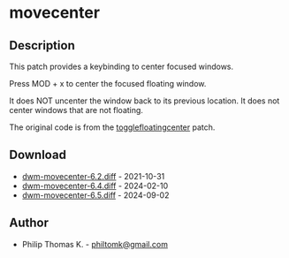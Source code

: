 movecenter
====================

Description
-----------
This patch provides a keybinding to center focused windows.

Press MOD + x to center the focused floating window.

It does NOT uncenter the window back to its previous location.
It does not center windows that are not floating.

The original code is from the [togglefloatingcenter](../togglefloatingcenter/) patch.

Download
--------
* [dwm-movecenter-6.2.diff](dwm-movecenter-6.2.diff) - 2021-10-31
* [dwm-movecenter-6.4.diff](dwm-movecenter-6.4.diff) - 2024-02-10
* [dwm-movecenter-6.5.diff](dwm-movecenter-6.5.diff) - 2024-09-02

Author
------
* Philip Thomas K. - <philtomk@gmail.com>
